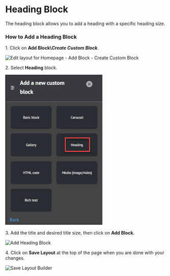 # Heading Block

The heading block allows you to add a heading with a specific heading size.

### **How to Add a Heading Block**

1\. Click on **Add Block\\**_**Create Custom Block**_.

![Edit layout for Homepage - Add Block - Create Custom Block](<../../../.gitbook/assets/Edit layout for Homepage \_ Add Block - Create Custom Block.png>)

2\. Select **Heading** block.

![Add a New Custom Block - Heading Block](<../../../.gitbook/assets/image (81).png>)

3\. Add the title and desired title size, then click on **Add Block.**

![Add Heading Block](<../../../.gitbook/assets/Edit layout for Homepage \_ Add Block (1).png>)

4\. Click on **Save Layout** at the top of the page when you are done with your changes.

![Save Layout Builder](<../../../.gitbook/assets/Edit layout for Homepage \_ Save Layout.png>)
